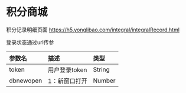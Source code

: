 # 积分商城

积分记录明细页面 https://h5.yonglibao.com/integral/integralRecord.html

登录状态通过url传参

| 参数名 | 描述 | 类型 |
| :--- | :--- | :--- |
| token | 用户登录token | String |
| dbnewopen | 1：新窗口打开 | Number |



